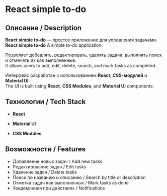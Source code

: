 # React simple to-do

## Описание / Description

**React simple to-do** — простое приложение для управления задачами.  
**React simple to-do** A simple to-do application.

Позволяет добавлять, редактировать, удалять задачи, выполнять поиск и отмечать их как выполненные.  
It allows users to add, edit, delete, search, and mark tasks as completed.

Интерфейс разработан с использованием **React**, **CSS-модулей** и **Material UI**.  
The UI is built using **React**, **CSS Modules**, and **Material UI** components.

## Технологии / Tech Stack

- **React**

- **Material UI**
- **CSS Modules**

## Возможности / Features

- Добавление новых задач / Add new tasks
- Редактирование задач / Edit tasks
- Удаление задач / Delete tasks
- Поиск по названию и описанию / Search by title or description
- Отметка задач как выполненных / Mark tasks as done
- Уведомления при действиях / Notifications

